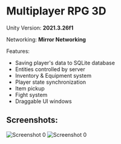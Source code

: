 # Multiplayer RPG 3D
Unity Version: **2021.3.26f1**

Networking: **Mirror Networking**

Features:
* Saving player's data to SQLite database  
* Entities controlled by server  
* Inventory & Equipment system
* Player state synchronization
* Item pickup  
* Fight system  
* Draggable UI windows

## Screenshots:
![Screenshot 0](https://michalczemierowski.github.io/img/screenshots/multiplayer_rpg_3d-0.jpg)
![Screenshot 0](https://michalczemierowski.github.io/img/screenshots/multiplayer_rpg_3d-1.jpg)
